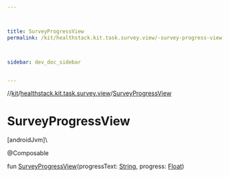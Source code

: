 ```yaml
---



title: SurveyProgressView
permalink: /kit/healthstack.kit.task.survey.view/-survey-progress-view.html



sidebar: dev_doc_sidebar


---
```




//[kit](/kit.html)/[healthstack.kit.task.survey.view](index.html)/[SurveyProgressView](-survey-progress-view.html)



# SurveyProgressView



[androidJvm]\




@Composable



fun [SurveyProgressView](-survey-progress-view.html)(progressText: [String](https://kotlinlang.org/api/latest/jvm/stdlib/kotlin/-string/index.html), progress: [Float](https://kotlinlang.org/api/latest/jvm/stdlib/kotlin/-float/index.html))






